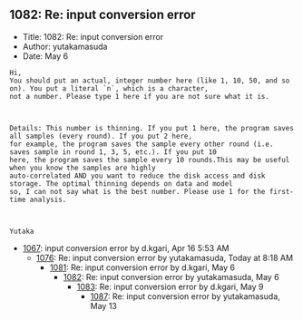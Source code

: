 ## 1082: Re: input conversion error

- Title: 1082: Re: input conversion error
- Author: yutakamasuda
- Date: May 6
```
Hi,
You should put an actual, integer number here (like 1, 10, 50, and so on). You put a literal `n`, which is a character,
not a number. Please type 1 here if you are not sure what it is. 



Details: This number is thinning. If you put 1 here, the program saves all samples (every round). If you put 2 here,
for example, the program saves the sample every other round (i.e. saves sample in round 1, 3, 5, etc.). If you put 10
here, the program saves the sample every 10 rounds.This may be useful when you know the samples are highly
auto-correlated AND you want to reduce the disk access and disk storage. The optimal thinning depends on data and model
so, I can not say what is the best number. Please use 1 for the first-time analysis.



Yutaka
```

- [1067](1067.md): input conversion error by d.kgari, Apr 16 5:53 AM
    - [1076](1076.md): Re: input conversion error by yutakamasuda, Today at 8:18 AM
        - [1081](1081.md): Re: input conversion error by d.kgari, May 6
            - [1082](1082.md): Re: input conversion error by yutakamasuda, May 6
                - [1083](1083.md): Re: input conversion error by d.kgari, May 9
                    - [1087](1087.md): Re: input conversion error by yutakamasuda, May 13
